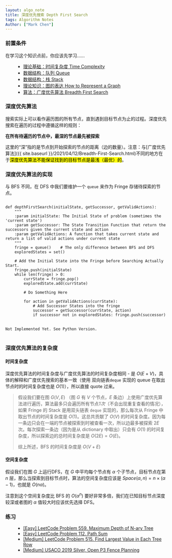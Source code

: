 ```yaml
---
layout: algo_note
title: 深度优先搜索 Depth First Search
tags: Algorithm Notes
Author: ["Mark Chen"]
---
```


### 前置条件

在学习这个知识点前，你应该先学习……

<ul class="time-vertical" style="margin-left: 32px;">
    <li><online></online><a href="{{ site.baseurl }}/2021/03/02/Time-Complexity.html">理论基础：时间复杂度 Time Complexity</a></li>
    <li><online></online><a href="{{ site.baseurl }}/2021/05/10/Queue.html">数据结构：队列 Queue</a></li>
    <li><online></online><a href="{{ site.baseurl }}/2021/04/15/Stack.html">数据结构：栈 Stack</a></li>
    <li><offline></offline><a href="">理论知识：图的表达 How to Represent a Graph</a></li>
    <li><online></online><a href="{{ site.baseurl }}/2021/04/12/Breadth-First-Search.html">算法：广度优先算法 Breadth First Search</a></li>
</ul>

### 深度优先算法

搜索实际上可以看作遍历图的所有节点，直到遇到目标节点为止的过程。深度优先搜索在遍历的过程中遵循这样的规则：

**在所有待遍历的节点中，最深的节点最先被探索**

这里的“深”指的是节点到开始探索的节点的距离（边的数量）。注意：与[广度优先算法]({{ site.baseurl }}/2021/04/12/Breadth-First-Search.html)不同的地方在于<mark>深度优先算法不能保证找到的目标节点是最浅（最优）的</mark>。

### 深度优先算法的实现

与 BFS 不同，在 DFS 中我们要维护一个 `queue` 来作为 Fringe 存储待探索的节点。

<pre>
<code class="python">
def depthFirstSearch(initialState, getSuccessor, getValidActions):
    """
    :param initialState: The Initial State of problem (sometimes the 'current state')
    :param getSuccessor: The State Transition Function that return the successors given the current state and action
    :param getValidActions: A function that takes current state and return a list of valid actions under current state
    """
    fringe = queue()    # The only difference between BFS and DFS
    exploredStates = set()
    
    # Add the Initial State into the Fringe before Searching Actually Start.
    fringe.push(initialState)
    while len(fringe) > 0:
		currState = fringe.pop()
        exploredState.add(currState)
            
        # Do Something Here
        
        for action in getValidActions(currState):
            # Add Successor States into the fringe
            successor = getSuccessor(currState, action)
            if successor not in exploredStates: fringe.push(successor)
</code>
<code class="java">
Not Implemented Yet. See Python Version.
</code>
</pre>

### 深度优先算法的复杂度

#### 时间复杂度

深度优先算法的时间复杂度与广度优先算法的时间复杂度相同 - 是 $O(E + V)$，具体的解释和广度优先搜索的基本一致（使用 双向链表`deque` 实现的 queue 在取出节点时的时间复杂度也是 $O(1)$），所以直接 quote 过来。

> 假设我们要在图 $G(V, E)$ （图 $G$ 有 $V$ 个节点，$E$ 条边）上使用广度优先算法进行遍历，算法最多只会遍历所有节点*1次*（不会出现重复查看的情况），如果 Fringe 的 Stack 是用双头链表 `deque` 实现的，那么每次从 Fringe 中取出节点的时间复杂度是 $O(1)$。这总共贡献了 $O(V)$ 的时间复杂度。因为每一条边只会在一端的节点被探索到时被查看一次，所以边最多被探索 $2E$ 次。每次探索一条边（因为是从 dictionary 中取出）只会有 $O(1)$ 的时间复杂度，所以探索边的总时间复杂度是 $O(2E) = O(E)$。
> 
> 综上所述，BFS 的时间复杂度是 $O(V + E)$

#### 空间复杂度

假设我们在图 $G$ 上运行DFS，在 $G$ 中平均每个节点有 $\alpha$ 个子节点，目标节点在第 $n$ 层，那么当探索到目标节点时，算法的空间复杂度应该是 $Space(\alpha, n) = n \times (\alpha - 1)$，也就是 $O(n\alpha)$。

注意到这个空间复杂度比 BFS 的 $O(\alpha^n)$ 要好非常多倍，我们在已知目标节点深度较深或者图的 $\alpha$ 值较大时应该优先选择 DFS。

### 练习


<ul class="time-vertical" style="margin-left: 32px;">
        <li><online></online><a href="https://leetcode.com/problems/maximum-depth-of-n-ary-tree/">[Easy] LeetCode Problem 559. Maximum Depth of N-ary Tree</a></li>
        <li><online></online><a href="https://leetcode.com/problems/path-sum/">[Easy] LeetCode Problem 112. Path Sum</a></li>
        <li><online></online><a href="https://leetcode.com/problems/find-largest-value-in-each-tree-row/">[Medium] LeetCode Problem 515. Find Largest Value in Each Tree Row</a></li>
        <li><online></online><a href="http://www.usaco.org/index.php?page=viewproblem2&cpid=944">[Medium] USACO 2019 Silver, Open P3 Fence Planning</a></li>
</ul>
